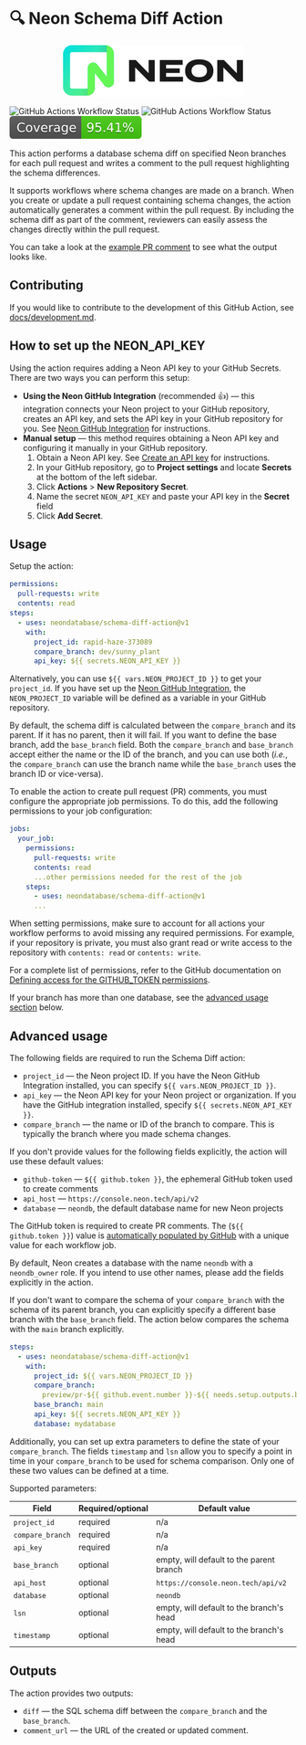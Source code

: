# 🔍 Neon Schema Diff Action

<p align="center">
  <picture>
    <source media="(prefers-color-scheme: dark)" srcset="./docs/logos/neon-logo-dark.svg">
    <img alt="Neon logo" src="./docs/logos/neon-logo-light.svg">
  </picture>
</p>

![GitHub Actions Workflow Status](https://img.shields.io/github/actions/workflow/status/neondatabase/schema-diff-action/.github%2Fworkflows%2Flinter.yml?label=%F0%9F%94%8D%20Lint)
![GitHub Actions Workflow Status](https://img.shields.io/github/actions/workflow/status/neondatabase/schema-diff-action/.github%2Fworkflows%2Fci.yml?label=%F0%9F%8F%97%EF%B8%8F%20Build)
[![coverage](./docs/coverage.svg)](./docs/coverage.svg)

This action performs a database schema diff on specified Neon branches for each
pull request and writes a comment to the pull request highlighting the schema
differences.

It supports workflows where schema changes are made on a branch. When you create
or update a pull request containing schema changes, the action automatically
generates a comment within the pull request. By including the schema diff as
part of the comment, reviewers can easily assess the changes directly within the
pull request.

You can take a look at the [example PR comment](docs/pr_comment.md) to see what
the output looks like.

## Contributing

If you would like to contribute to the development of this GitHub Action, see
[docs/development.md](docs/development.md).

## How to set up the NEON_API_KEY

Using the action requires adding a Neon API key to your GitHub Secrets. There
are two ways you can perform this setup:

- **Using the Neon GitHub Integration** (recommended 👍) — this integration
  connects your Neon project to your GitHub repository, creates an API key, and
  sets the API key in your GitHub repository for you. See
  [Neon GitHub Integration](https://neon.tech/docs/guides/neon-github-integration)
  for instructions.
- **Manual setup** — this method requires obtaining a Neon API key and
  configuring it manually in your GitHub repository.
  1. Obtain a Neon API key. See
     [Create an API key](https://neon.tech/docs/manage/api-keys#create-an-api-key)
     for instructions.
  1. In your GitHub repository, go to **Project settings** and locate
     **Secrets** at the bottom of the left sidebar.
  1. Click **Actions** > **New Repository Secret**.
  1. Name the secret `NEON_API_KEY` and paste your API key in the **Secret**
     field
  1. Click **Add Secret**.

## Usage

Setup the action:

```yml
permissions:
  pull-requests: write
  contents: read
steps:
  - uses: neondatabase/schema-diff-action@v1
    with:
      project_id: rapid-haze-373089
      compare_branch: dev/sunny_plant
      api_key: ${{ secrets.NEON_API_KEY }}
```

Alternatively, you can use `${{ vars.NEON_PROJECT_ID }}` to get your
`project_id`. If you have set up the
[Neon GitHub Integration](https://neon.tech/docs/guides/neon-github-integration),
the `NEON_PROJECT_ID` variable will be defined as a variable in your GitHub
repository.

By default, the schema diff is calculated between the `compare_branch` and its
parent. If it has no parent, then it will fail. If you want to define the base
branch, add the `base_branch` field. Both the `compare_branch` and `base_branch`
accept either the name or the ID of the branch, and you can use both (_i.e._,
the `compare_branch` can use the branch name while the `base_branch` uses the
branch ID or vice-versa).

To enable the action to create pull request (PR) comments, you must configure
the appropriate job permissions. To do this, add the following permissions to
your job configuration:

```yml
jobs:
  your_job:
    permissions:
      pull-requests: write
      contents: read
      ...other permissions needed for the rest of the job
    steps:
      - uses: neondatabase/schema-diff-action@v1
      ...
```

When setting permissions, make sure to account for all actions your workflow
performs to avoid missing any required permissions. For example, if your
repository is private, you must also grant read or write access to the
repository with `contents: read` or `contents: write`.

For a complete list of permissions, refer to the GitHub documentation on
[Defining access for the GITHUB_TOKEN permissions](https://docs.github.com/en/actions/writing-workflows/choosing-what-your-workflow-does/controlling-permissions-for-github_token#defining-access-for-the-github_token-permissions).

If your branch has more than one database, see the
[advanced usage section](#advanced-usage) below.

## Advanced usage

The following fields are required to run the Schema Diff action:

- `project_id` — the Neon project ID. If you have the Neon GitHub Integration
  installed, you can specify `${{ vars.NEON_PROJECT_ID }}`.
- `api_key` — the Neon API key for your Neon project or organization. If you
  have the GitHub integration installed, specify `${{ secrets.NEON_API_KEY }}`.
- `compare_branch` — the name or ID of the branch to compare. This is typically
  the branch where you made schema changes.

If you don't provide values for the following fields explicitly, the action will
use these default values:

- `github-token` — `${{ github.token }}`, the ephemeral GitHub token used to
  create comments
- `api_host` — `https://console.neon.tech/api/v2`
- `database` — `neondb`, the default database name for new Neon projects

The GitHub token is required to create PR comments. The (`${{ github.token }}`)
value is
[automatically populated by GitHub](https://docs.github.com/en/actions/security-for-github-actions/security-guides/automatic-token-authentication)
with a unique value for each workflow job.

By default, Neon creates a database with the name `neondb` with a `neondb_owner`
role. If you intend to use other names, please add the fields explicitly in the
action.

If you don't want to compare the schema of your `compare_branch` with the schema
of its parent branch, you can explicitly specify a different base branch with
the `base_branch` field. The action below compares the schema with the `main`
branch explicitly.

```yml
steps:
  - uses: neondatabase/schema-diff-action@v1
    with:
      project_id: ${{ vars.NEON_PROJECT_ID }}
      compare_branch:
        preview/pr-${{ github.event.number }}-${{ needs.setup.outputs.branch }}
      base_branch: main
      api_key: ${{ secrets.NEON_API_KEY }}
      database: mydatabase
```

Additionally, you can set up extra parameters to define the state of your
`compare_branch`. The fields `timestamp` and `lsn` allow you to specify a point
in time in your `compare_branch` to be used for schema comparison. Only one of
these two values can be defined at a time.

Supported parameters:

| Field            | Required/optional | Default value                            |
| ---------------- | ----------------- | ---------------------------------------- |
| `project_id`     | required          | n/a                                      |
| `compare_branch` | required          | n/a                                      |
| `api_key`        | required          | n/a                                      |
| `base_branch`    | optional          | empty, will default to the parent branch |
| `api_host`       | optional          | `https://console.neon.tech/api/v2`       |
| `database`       | optional          | `neondb`                                 |
| `lsn`            | optional          | empty, will default to the branch's head |
| `timestamp`      | optional          | empty, will default to the branch's head |

## Outputs

The action provides two outputs:

- `diff` — the SQL schema diff between the `compare_branch` and the
  `base_branch`.
- `comment_url` — the URL of the created or updated comment.
